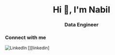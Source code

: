 <h1 align="center">Hi 👋, I'm Nabil </h1>
<h3 align="center">Data Engineer </h3>

### Connect with me
[<img align="left" alt="LinkedIn" src="https://img.shields.io/badge/linkedin-%230077B5.svg?&style=for-the-badge&logo=linkedin&logoColor=white" />][linkedin]
<br />
